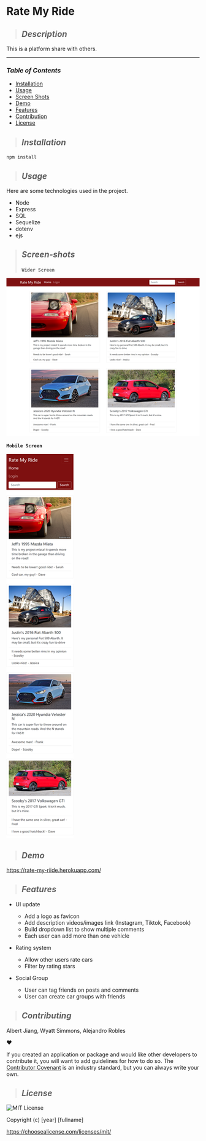 # **Rate My Ride**

> ## **_Description_**

This is a platform share with others.

---

### **_Table of Contents_**

- [Installation](#installation)
- [Usage](#usage)
- [Screen Shots](#Screen-shots)
- [Demo](#demo)
- [Features](#features)
- [Contribution](#contribution)
- [License](#license)

> ## **_Installation_**

```
npm install
```

> ## **_Usage_**

Here are some technologies used in the project.

- Node
- Express
- SQL
- Sequelize
- dotenv
- ejs

> ## **_Screen-shots_**
>
> **`Wider Screen`**

<img src="./public/images/screenshot.png" width="1000">

**`Mobile Screen`**

<img src="./public/images/screenshot-mobile.png" height="1000">

> ## **_Demo_**

https://rate-my-riide.herokuapp.com/

> ## **_Features_**

- UI update

  - Add a logo as favicon
  - Add description videos/images link (Instagram, Tiktok, Facebook)
  - Build dropdown list to show multiple comments
  - Each user can add more than one vehicle

- Rating system

  - Allow other users rate cars
  - Filter by rating stars

- Social Group
  - User can tag friends on posts and comments
  - User can create car groups with friends

> ## **_Contributing_**

Albert Jiang, Wyatt Simmons, Alejandro Robles

❤️

If you created an application or package and would like other developers to contribute it, you will want to add guidelines for how to do so. The [Contributor Covenant](https://www.contributor-covenant.org/) is an industry standard, but you can always write your own.

> ## **_License_**

![MIT License](https://img.shields.io/badge/license-MIT%20License-green.svg)

Copyright (c) [year] [fullname]

https://choosealicense.com/licenses/mit/
